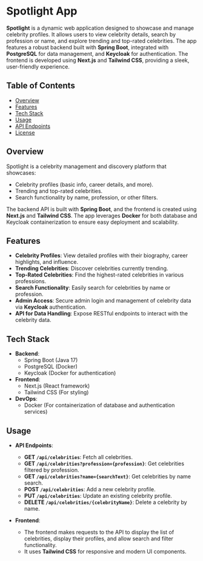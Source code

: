 # Spotlight App

**Spotlight** is a dynamic web application designed to showcase and manage celebrity profiles. It allows users to view celebrity details, search by profession or name, and explore trending and top-rated celebrities. The app features a robust backend built with **Spring Boot**, integrated with **PostgreSQL** for data management, and **Keycloak** for authentication. The frontend is developed using **Next.js** and **Tailwind CSS**, providing a sleek, user-friendly experience.

## Table of Contents
- [Overview](#overview)
- [Features](#features)
- [Tech Stack](#tech-stack)
- [Usage](#usage)
- [API Endpoints](#api-endpoints)
- [License](#license)

## Overview
Spotlight is a celebrity management and discovery platform that showcases:
- Celebrity profiles (basic info, career details, and more).
- Trending and top-rated celebrities.
- Search functionality by name, profession, or other filters.

The backend API is built with **Spring Boot**, and the frontend is created using **Next.js** and **Tailwind CSS**. The app leverages **Docker** for both database and Keycloak containerization to ensure easy deployment and scalability.

## Features
- **Celebrity Profiles**: View detailed profiles with their biography, career highlights, and influence.
- **Trending Celebrities**: Discover celebrities currently trending.
- **Top-Rated Celebrities**: Find the highest-rated celebrities in various professions.
- **Search Functionality**: Easily search for celebrities by name or profession.
- **Admin Access**: Secure admin login and management of celebrity data via **Keycloak** authentication.
- **API for Data Handling**: Expose RESTful endpoints to interact with the celebrity data.

## Tech Stack
- **Backend**: 
  - Spring Boot (Java 17)
  - PostgreSQL (Docker)
  - Keycloak (Docker for authentication)
- **Frontend**: 
  - Next.js (React framework)
  - Tailwind CSS (For styling)
- **DevOps**: 
  - Docker (For containerization of database and authentication services)

## Usage
- **API Endpoints**:
  - **GET `/api/celebrities`**: Fetch all celebrities.
  - **GET `/api/celebrities?profession={profession}`**: Get celebrities filtered by profession.
  - **GET `/api/celebrities?name={searchText}`**: Get celebrities by name search.
  - **POST `/api/celebrities`**: Add a new celebrity profile.
  - **PUT `/api/celebrities`**: Update an existing celebrity profile.
  - **DELETE `/api/celebrities/{celebrityName}`**: Delete a celebrity by name.

- **Frontend**:
  - The frontend makes requests to the API to display the list of celebrities, display their profiles, and allow search and filter functionality.
  - It uses **Tailwind CSS** for responsive and modern UI components.
